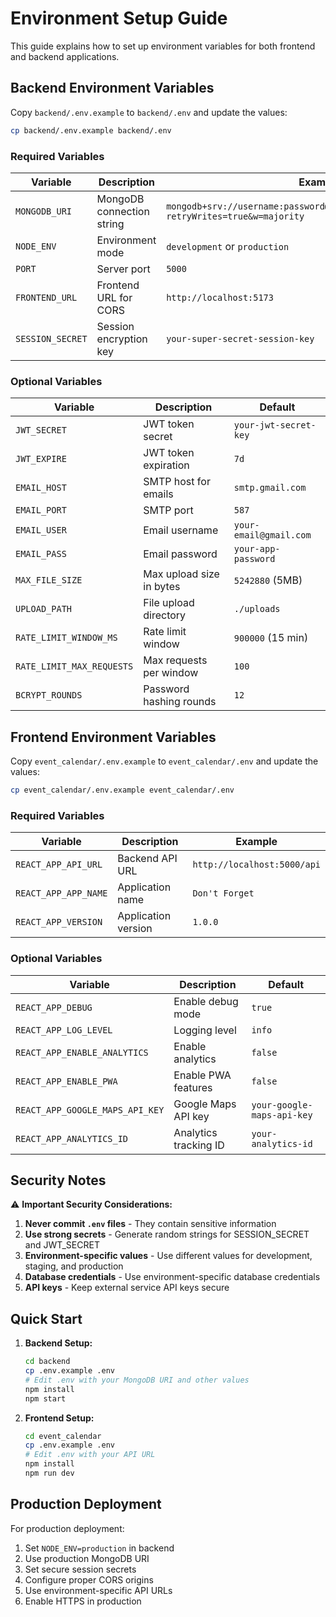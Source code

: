# Environment Setup Guide

This guide explains how to set up environment variables for both frontend and backend applications.

## Backend Environment Variables

Copy `backend/.env.example` to `backend/.env` and update the values:

```bash
cp backend/.env.example backend/.env
```

### Required Variables

| Variable | Description | Example |
|----------|-------------|---------|
| `MONGODB_URI` | MongoDB connection string | `mongodb+srv://username:password@cluster0.xxxxx.mongodb.net/?retryWrites=true&w=majority` |
| `NODE_ENV` | Environment mode | `development` or `production` |
| `PORT` | Server port | `5000` |
| `FRONTEND_URL` | Frontend URL for CORS | `http://localhost:5173` |
| `SESSION_SECRET` | Session encryption key | `your-super-secret-session-key` |

### Optional Variables

| Variable | Description | Default |
|----------|-------------|---------|
| `JWT_SECRET` | JWT token secret | `your-jwt-secret-key` |
| `JWT_EXPIRE` | JWT token expiration | `7d` |
| `EMAIL_HOST` | SMTP host for emails | `smtp.gmail.com` |
| `EMAIL_PORT` | SMTP port | `587` |
| `EMAIL_USER` | Email username | `your-email@gmail.com` |
| `EMAIL_PASS` | Email password | `your-app-password` |
| `MAX_FILE_SIZE` | Max upload size in bytes | `5242880` (5MB) |
| `UPLOAD_PATH` | File upload directory | `./uploads` |
| `RATE_LIMIT_WINDOW_MS` | Rate limit window | `900000` (15 min) |
| `RATE_LIMIT_MAX_REQUESTS` | Max requests per window | `100` |
| `BCRYPT_ROUNDS` | Password hashing rounds | `12` |

## Frontend Environment Variables

Copy `event_calendar/.env.example` to `event_calendar/.env` and update the values:

```bash
cp event_calendar/.env.example event_calendar/.env
```

### Required Variables

| Variable | Description | Example |
|----------|-------------|---------|
| `REACT_APP_API_URL` | Backend API URL | `http://localhost:5000/api` |
| `REACT_APP_APP_NAME` | Application name | `Don't Forget` |
| `REACT_APP_VERSION` | Application version | `1.0.0` |

### Optional Variables

| Variable | Description | Default |
|----------|-------------|---------|
| `REACT_APP_DEBUG` | Enable debug mode | `true` |
| `REACT_APP_LOG_LEVEL` | Logging level | `info` |
| `REACT_APP_ENABLE_ANALYTICS` | Enable analytics | `false` |
| `REACT_APP_ENABLE_PWA` | Enable PWA features | `false` |
| `REACT_APP_GOOGLE_MAPS_API_KEY` | Google Maps API key | `your-google-maps-api-key` |
| `REACT_APP_ANALYTICS_ID` | Analytics tracking ID | `your-analytics-id` |

## Security Notes

⚠️ **Important Security Considerations:**

1. **Never commit `.env` files** - They contain sensitive information
2. **Use strong secrets** - Generate random strings for SESSION_SECRET and JWT_SECRET
3. **Environment-specific values** - Use different values for development, staging, and production
4. **Database credentials** - Use environment-specific database credentials
5. **API keys** - Keep external service API keys secure

## Quick Start

1. **Backend Setup:**
   ```bash
   cd backend
   cp .env.example .env
   # Edit .env with your MongoDB URI and other values
   npm install
   npm start
   ```

2. **Frontend Setup:**
   ```bash
   cd event_calendar
   cp .env.example .env
   # Edit .env with your API URL
   npm install
   npm run dev
   ```

## Production Deployment

For production deployment:

1. Set `NODE_ENV=production` in backend
2. Use production MongoDB URI
3. Set secure session secrets
4. Configure proper CORS origins
5. Use environment-specific API URLs
6. Enable HTTPS in production
